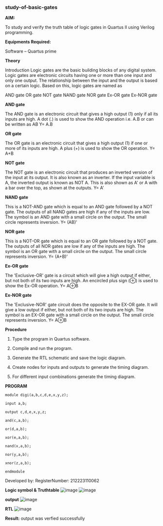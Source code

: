 ### study-of-basic-gates

**AIM:** 

To study and verify the truth table of logic gates in Quartus II using Verilog programming.

**Equipments Required:**

Software – Quartus prime 

**Theory**

Introduction Logic gates are the basic building blocks of any digital system. Logic gates are electronic circuits having one or more than one input and only one output. The relationship between the input and the output is based on a certain logic. Based on this, logic gates are named as

AND gate OR gate NOT gate NAND gate NOR gate Ex-OR gate Ex-NOR gate

**AND gate**

The AND gate is an electronic circuit that gives a high output (1) only if all its inputs are high. A dot (.) is used to show the AND operation i.e. A.B or can be written as AB
Y= A.B

**OR gate** 

The OR gate is an electronic circuit that gives a high output (1) if one or more of its inputs are high. A plus (+) is used to show the OR operation.
Y= A+B

**NOT gate**

The NOT gate is an electronic circuit that produces an inverted version of the input at its output. It is also known as an inverter. If the input variable is A, the inverted output is known as NOT A. This is also shown as A' or A with a bar over the top, as shown at the outputs.
Y= A'

**NAND gate**

This is a NOT-AND gate which is equal to an AND gate followed by a NOT gate. The outputs of all NAND gates are high if any of the inputs are low. The symbol is an AND gate with a small circle on the output. The small circle represents inversion.
Y= (AB)’

**NOR gate**

This is a NOT-OR gate which is equal to an OR gate followed by a NOT gate. The outputs of all NOR gates are low if any of the inputs are high. The symbol is an OR gate with a small circle on the output. The small circle represents inversion.
Y= (A+B)’

**Ex-OR gate**

The 'Exclusive-OR' gate is a circuit which will give a high output if either, but not both of its two inputs are high. An encircled plus sign (⊕) is used to show the Ex-OR operation.
Y= A⊕B

**Ex-NOR gate**

The 'Exclusive-NOR' gate circuit does the opposite to the EX-OR gate. It will give a low output if either, but not both of its two inputs are high. The symbol is an EX-OR gate with a small circle on the output. The small circle represents inversion.
Y= A⊕B

**Procedure** 

1.	Type the program in Quartus software.

2.	Compile and run the program.

3.	Generate the RTL schematic and save the logic diagram.

4.	Create nodes for inputs and outputs to generate the timing diagram.

5.	For different input combinations generate the timing diagram.


**PROGRAM**
```
module digi(a,b,c,d,e,x,y,z);

input a,b;

output c,d,e,x,y,z;

and(c,a,b);

or(d,a,b);

xor(e,a,b);

nand(x,a,b);

nor(y,a,b);

xnor(z,a,b);

endmodule
```

 Developed by: RegisterNumber: 212223110062
 
**Logic symbol & Truthtable**
![image](https://github.com/Vigneshv-23/study-of-basic-gates/assets/110780412/30e3fb9a-498c-4314-8a29-020e51d7055e)
       ![image](https://github.com/Vigneshv-23/study-of-basic-gates/assets/110780412/a1b38fd3-3f55-4d67-86f3-22c25686eb9e)




**output**
![image](https://github.com/Vigneshv-23/study-of-basic-gates/assets/110780412/31981926-7878-4ece-b466-282c54cd007b)




**RTL**
![image](https://github.com/Vigneshv-23/study-of-basic-gates/assets/110780412/20779764-7809-4918-9a9c-b7b985eb6691)


**Result:**
output was verfied successfully

